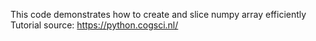 This code demonstrates how to create and slice numpy array efficiently
Tutorial source: https://python.cogsci.nl/
